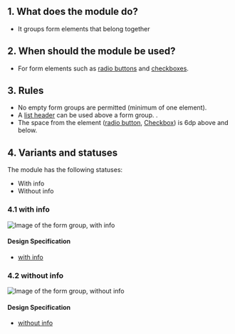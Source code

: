 ## 1. What does the module do?
*   It groups form elements that belong together

## 2. When should the module be used? 
*   For form elements such as [radio buttons](https://digital.sbb.ch/en/mobile/elements/radiobutton) and  [checkboxes](https://digital.sbb.ch/en/mobile/elements/checkbox).

## 3. Rules 
*   No empty form groups are permitted (minimum of one element). 
*   A [list header](https://digital.sbb.ch/en/mobile/elements/list-header) can be used above a form group. . 
*   The space from the element ([radio button](https://digital.sbb.ch/en/mobile/elements/radiobutton), [Checkbox](https://digital.sbb.ch/de/mobile/elemente/checkbox)) is 6dp above and below. 

## 4. Variants and statuses 
The module has the following statuses: 
*   With info 
*   Without info

### 4.1 with info 
![Image of the form group, with info](https://raw.githubusercontent.com/sbb-design-systems/design-system-mobile-documentation/doku-update/documentation/modules/form-group/images/MM19_mit_Info.png 'class: image')

#### Design Specification
*   [with info](https://sbb.invisionapp.com/d/main#/console/14051805/322950111/inspect)

### 4.2 without info
![Image of the form group, without info](https://raw.githubusercontent.com/sbb-design-systems/design-system-mobile-documentation/doku-update/documentation/modules/form-group/images/MM19_ohne_Info.png 'class: image')

#### Design Specification
*   [without info](https://sbb.invisionapp.com/d/main#/console/14051805/322950112/inspect)

